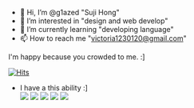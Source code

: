 - 👋 Hi, I’m @g1azed "Suji Hong"
- 👀 I’m interested in "design and web develop"
- 🥕 I’m currently learning "developing language"
- 📫 How to reach me "victoria1230120@gmail.com"

I'm happy because you crowded to me. :]

[![Hits](https://hits.seeyoufarm.com/api/count/incr/badge.svg?url=https%3A%2F%2Fgithub.com%2Fg1azed%2Fg1azed&count_bg=%23190A23&title_bg=%23C2A5DB&icon=&icon_color=%23E7E7E7&title=hits&edge_flat=false)](https://hits.seeyoufarm.com)

- I have a this ability :] <br />
<img src="https://img.shields.io/badge/HTML-F7DF1E?style=flat-square&logo=HTML5&logoColor=white"/></a>
<img src="https://img.shields.io/badge/CSS-1572B6?style=flat-square&logo=CSS3&logoColor=white"/></a>
<img src="https://img.shields.io/badge/JavaScript-E34F26?style=flat-square&logo=JavaScript&logoColor=white"/></a>
<img src="https://img.shields.io/badge/Node-339933?style=flat-square&logo=Node.js&logoColor=white"/></a>
<img src="https://img.shields.io/badge/React-61DAFB?style=flat-square&logo=React&logoColor=white"/></a>
